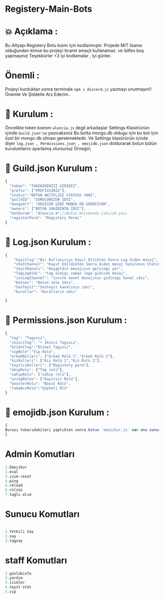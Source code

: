 # Registery-Main-Bots

# 💥 Açıklama :
Bu Altyapı Registery Botu kısmı için kodlanmıştır. Projede MIT lisansı olduğundan kimse bu projeyi ticaret amaçlı kullanamaz. ve lütfen boş yapmayınız Teşekkürler <3 iyi kodlamalar , iyi günler. 

# Önemli :
Projeyi kurduktan sonra terminale `npm i discord.js` yazmayı unutmayın!! Önemle Ve Şiddetle Arz Ederim..

# 🔨 Kurulum :
Öncelikle token kısmını `alencia.js` degil arkadaşlar Settings Klasörünün içinde `Guild.json'na` yazıcaksınız Bu botta mongo.db oldugu için bu bot için özel bir mongo db olması gerekmektedir. Ve Settings klasörünün içinde diyer `log.json , Permissions.json , emojidb.json` doldurarak botun bütün kurulumlarını ayarlamış olursunuz Örnegin;

# 🎉 Guild.json Kurulum :
```js
{
  "token": "TOKENİNİNİZİ GİRİNİZ",
  "prefix": ["PREFİXSİNİZ"],
  "status":"BOTUN AKTİFLİGİ STATUSU YANİ",
  "guildID": "SUNUCUNUZUN IDSİ",
  "mongoUrl": "DEDİGİM GİBİ MONGO DB GEREKİYOR",
  "owners": ["BOTUN SAHİBİNİN IDSİ"],
  "botDurum": "Alencia ❤️",//Botun Durumunda Çıkıcak yazı
  "registerPerm": "Registery Permi"
}
```

# 🎉 Log.json Kurulum :
```js
{
    "kayitlog":"Bir Kullanıcıyı Kayıt Ettikten Sonra Log Giden mesaj",
    "chatChannel": "Kayıt Edildikten Sonra Giden mesaj Sunucunun Chatin Mesajı",
    "teyitKanali": "Hoşgeldin mesajının gelicegi yer",
    "TagLogAldi": "tag aldıgı zaman loga gidicek mesaj",
    "invLogChannel": "invite davet mesajının gidicegi kanal ıdsi",
    "botses": "Botun sese Idsi",
    "SesTeyit":"Sesteyit kanalının ıdsi",
    "kurallar": "Kuralların odsi"
  
}
```

# 🎉 Permissions.json Kurulum :
```js
{
  "tag": "Tagınız",
  "ikinciTag": "• İkinci Tagınız",
  "EtiketTag":"Etiket Tagınız",
  "vipRole":"Vip Rolü",
  "erkekRolleri": ["Erkek Rolü 1","Erkek Rolü 2"],
  "kizRolleri": ["Kız Rolü 1","Kız Rolü 2"],
  "teyitciRolleri": ["Registery perm"],
  "ekipRolu": ["Tag rolü"],
  "sahipRolu": ["sahip rolü"],
  "unregRoles": ["Kayıtsız Rolü"],
  "boosterRolu": "Boost Rolü",
  "fakeAccRole":"Şüpheli Rlü"
}
```

# 🎉 emojidb.json Kurulum :
```js
{
Burası Yukarıdakileri yaptıktan sonra botun `emojikur.js` var onu sunucuda `.alencia-emojikur` diyerek veya degiştirebilirsiniz onu yaptıktan sonra otomatik buraya düşüyor. Ve emoji çekebilirsiniz burdan yaptıgınız komutlara
}
```

# Admin Komutları
```js
1.Emojikur
2.eval
3.isim-reset
4.ping
5.reload
6.rolsüz
7.taglı-alım
```
# Sunucu Komutları
```js

1.Yetkili Say
2.say
3.tagsay
```
# staff Komutları
```js
1.günlükinfo
2.yardım
3.isimler
4.teyit-stat
5.vip
```

